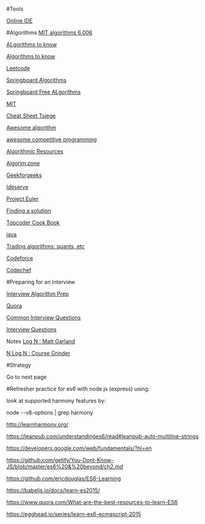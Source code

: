 #Tools

[Online IDE](https://glot.io/new/javascript)

#Algorithms
[MIT algorithms 6.006](http://ocw.mit.edu/courses/electrical-engineering-and-computer-science/6-006-introduction-to-algorithms-fall-2011/)

[ALgorithms to know](http://www.geeksforgeeks.org/top-10-algorithms-in-interview-questions/#algo5)

[Algorithms to know](http://www.programcreek.com/2012/11/top-10-algorithms-for-coding-interview/)

[Leetcode](https://leetcode.com/)

[Springboard Algorithms](https://www.springboard.com/topic/algorithm)

[Springboard Free ALgorithms](https://www.springboard.com/topic/algorithm)

[MIT](http://ocw.mit.edu/courses/audio-video-courses/)

[Cheat Sheet Tsiege](https://gist.github.com/TSiege/cbb0507082bb18ff7e4b)

[Awesome algorithm](https://github.com/lnishan/awesome-competitive-programming)

[awesome competitive programming](https://github.com/lnishan/awesome-competitive-programming)

[Algorithmic Resources](https://github.com/hkirat/Algorithmic-Resources)

[Algorim zone](https://github.com/kennyledet/Algorithm-Implementations)

[Geekforgeeks](http://www.geeksforgeeks.org/fundamentals-of-algorithms/)

[Ideserve](http://www.ideserve.co.in/)

[Project Euler](https://projecteuler.net/archives)

[Finding a solution](https://www.topcoder.com/community/data-science/data-science-tutorials/how-to-find-a-solution/)

[Topcoder Cook Book](http://apps.topcoder.com/forums/?module=Category&categoryID=4532)

[java](https://github.com/mission-peace/interview/wiki)

[Trading algorithms: quants, etc](https://www.quora.com/What-are-good-beginning-algorithmic-trading-tutorials)

[Codeforce](http://codeforces.com/problemset)

[Codechef](https://www.codechef.com/problems/hard/)

#Preparing for an interview

[Interview Algorithm Prep](https://www.quora.com/How-can-one-be-well-prepared-to-answer-data-structure-algorithm-questions-in-interviews)

[Quora](https://www.quora.com/What-is-the-correct-strategy-for-studying-algorithms-and-preparing-for-coding-interviews-simultaneously)

[Common Interview Questions](https://www.themuse.com/advice/51-interview-questions-you-should-be-asking)

[Interview Questions](https://www.themuse.com/advice/how-to-answer-the-31-most-common-interview-questions)

Notes
[Log N : Matt Garland](https://www.youtube.com/watch?v=kjDR1NBB9MU)

[N Log N : Course Grinder](https://www.youtube.com/watch?v=VTcJVgOdaA4)

#Strategy

Go to next page

#Refresher practice for es6 with node.js (express) using:

look at supported harmony features by:

node --v8-options | grep harmony


http://learnharmony.org/

https://leanpub.com/understandinges6/read#leanpub-auto-multiline-strings

https://developers.google.com/web/fundamentals/?hl=en

https://github.com/getify/You-Dont-Know-JS/blob/master/es6%20&%20beyond/ch2.md

https://github.com/ericdouglas/ES6-Learning

https://babeljs.io/docs/learn-es2015/

https://www.quora.com/What-are-the-best-resources-to-learn-ES6

https://egghead.io/series/learn-es6-ecmascript-2015
